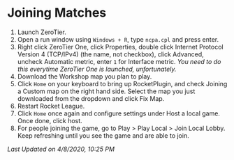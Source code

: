 # Joining Matches
1. Launch ZeroTier.
2. Open a run window using `Windows + R`, type `ncpa.cpl` and press enter.
3. Right click ZeroTier One, click Properties, double click Internet Protocol Version 4 (TCP/IPv4) (the name, not checkbox), click Advanced, uncheck Automatic metric, enter `1` for Interface metric. *You need to do this everytime ZeroTier One is launched, unfortunately.*
4. Download the Workshop map you plan to play.
5. Click `Home` on your keyboard to bring up RocketPlugin, and check Joining a Custom map on the right hand side. Select the map you just downloaded from the dropdown and click Fix Map.
6. Restart Rocket League.
7. Click `Home` once again and configure settings under Host a local game. Once done, click host.
8. For people joining the game, go to Play > Play Local > Join Local Lobby. Keep refreshing until you see the game and are able to join.

*Last Updated on 4/8/2020, 10:25 PM*
